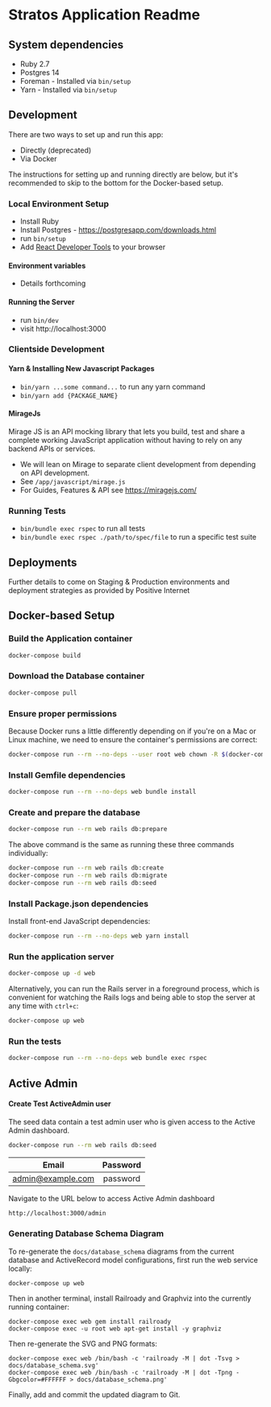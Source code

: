 # Stratos Application Readme

## System dependencies
* Ruby 2.7
* Postgres 14
* Foreman - Installed via `bin/setup`
* Yarn - Installed via `bin/setup`


## Development

There are two ways to set up and run this app:

* Directly (deprecated)
* Via Docker

The instructions for setting up and running directly are below, but it's
recommended to skip to the bottom for the Docker-based setup.

### Local Environment Setup
* Install Ruby
* Install Postgres - https://postgresapp.com/downloads.html
* run `bin/setup`
* Add [React Developer Tools](https://chrome.google.com/webstore/detail/react-developer-tools/fmkadmapgofadopljbjfkapdkoienihi?hl=en) to your browser 

#### Environment variables
* Details forthcoming


#### Running the Server
* run `bin/dev`
* visit http://localhost:3000


### Clientside Development

#### Yarn & Installing New Javascript Packages
* `bin/yarn ...some command...` to run any yarn command
* `bin/yarn add {PACKAGE_NAME}`

#### MirageJs

Mirage JS is an API mocking library that lets you build, test and share a complete working JavaScript application without having to rely on any backend APIs or services.

* We will lean on Mirage to separate client development from depending on API development.
* See `/app/javascript/mirage.js`
* For Guides, Features & API see https://miragejs.com/

### Running Tests
* `bin/bundle exec rspec` to run all tests
* `bin/bundle exec rspec ./path/to/spec/file` to run a specific test suite

## Deployments

Further details to come on Staging & Production environments and deployment
strategies as provided by Positive Internet

## Docker-based Setup

### Build the Application container

```bash
docker-compose build
```

### Download the Database container

```bash
docker-compose pull
```

### Ensure proper permissions

Because Docker runs a little differently depending on if you're on a Mac
or Linux machine, we need to ensure the container's permissions are
correct:

```bash
docker-compose run --rm --no-deps --user root web chown -R $(docker-compose run --rm --no-deps web id -u | tr -d '\r'):$(docker-compose run --rm --no-deps web id -g | tr -d '\r') /bundle
```

### Install Gemfile dependencies

```bash
docker-compose run --rm --no-deps web bundle install
```

### Create and prepare the database

```bash
docker-compose run --rm web rails db:prepare
```

The above command is the same as running these three commands
individually:

```bash
docker-compose run --rm web rails db:create
docker-compose run --rm web rails db:migrate
docker-compose run --rm web rails db:seed
```

### Install Package.json dependencies

Install front-end JavaScript dependencies:

```bash
docker-compose run --rm --no-deps web yarn install
```

### Run the application server

```bash
docker-compose up -d web
```

Alternatively, you can run the Rails server in a foreground process,
which is convenient for watching the Rails logs and being able to stop
the server at any time with `ctrl+c`:

```bash
docker-compose up web
```

### Run the tests

```bash
docker-compose run --rm --no-deps web bundle exec rspec
```

## Active Admin

#### Create Test ActiveAdmin user

The seed data contain a test admin user who is given access to the Active Admin dashboard. 

```bash
docker-compose run --rm web rails db:seed
```

|      Email        | Password   |
|:-----------------:|:----------:|
| admin@example.com |  password  |

Navigate to the URL below to access Active Admin dashboard

```bash
http://localhost:3000/admin
```

### Generating Database Schema Diagram

To re-generate the `docs/database_schema` diagrams from the current
database and ActiveRecord model configurations, first run the web
service locally:

```
docker-compose up web
```

Then in another terminal, install Railroady and Graphviz into the
currently running container:

```
docker-compose exec web gem install railroady
docker-compose exec -u root web apt-get install -y graphviz
```

Then re-generate the SVG and PNG formats:

```
docker-compose exec web /bin/bash -c 'railroady -M | dot -Tsvg > docs/database_schema.svg'
docker-compose exec web /bin/bash -c 'railroady -M | dot -Tpng -Gbgcolor=#FFFFFF > docs/database_schema.png'
```

Finally, add and commit the updated diagram to Git.
